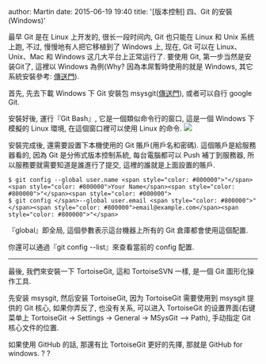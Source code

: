author: Martin
date: 2015-06-19 19:40
title: '[版本控制] 四、Git 的安裝(Windows)'

最早 Git 是在 Linux 上开发的, 很长一段时间内, Git 也只能在 Linux 和 Unix 系统上跑, 不过, 慢慢地有人把它移植到了 Windows 上, 现在, Git 可以在 Linux、Unix、Mac 和 Windows 这几大平台上正常运行了.
要使用 Git, 第一步当然是安装Git了, 這裡以 Windows 為例(Why? 因為本屌暫時使用的就是 Windows, 其它系統安裝參考: [傳送門](http://www.liaoxuefeng.com/wiki/0013739516305929606dd18361248578c67b8067c8c017b000/00137396287703354d8c6c01c904c7d9ff056ae23da865a000)).

首先, 先去下載 Windows 下 Git 安裝包 msysgit([傳送門](http://msysgit.github.io/)), 或者可以自行 google Git.

安裝好後, 運行『Git Bash』, 它是一個類似命令行的窗口, 這是一個 Windows 下模擬的 Linux 環境, 在這個窗口裡可以使用 Linux 的命令.
![](http://i60.tinypic.com/11sfnt0.jpg)

安裝完成後, 還需要設置下本機使用的 Git 賬戶(用戶名和密碼).
這個賬戶是給服務器看的, 因為 Git 是分佈式版本控制系統, 每台電腦都可以 Push 補丁到服務器, 所以服務要就需要知道是誰進行了提交, 這裡的誰就是上面設置的賬戶.

    $ git config --global user.name <span style="color: #800000">"</span><span style="color: #800000">Your Name</span><span style="color: #800000">"</span><span style="color: #000000">
    $ git config </span>--global user.email <span style="color: #800000">"</span><span style="color: #800000">email@example.com</span><span style="color: #800000">"</span>




『global』即全局, 這個參數表示這台機器上所有的 Git 倉庫都會使用這個配置.




你還可以通過『git config --list』來查看當前的 config 配置.







* * *


最後, 我們來安裝一下 TortoiseGit, 這和 TortoiseSVN 一樣, 是一個 Git 圖形化操作工具.




先安装 msysgit, 然后安装 TortoiseGit, 因为 TortoiseGit 需要使用到 msysgit 提供的 Git 核心, 如果你弄反了, 也没有关系, 可以进入 TortoiseGit 的设置界面(右键菜单上 TortoiseGit -> Settings -> General -> MSysGit –> Path), 手动指定 Git 核心文件的位置.




如果使用 GitHub 的話, 那還有比 TortoiseGit 更好的先擇, 那就是 GitHub for windows.
? ?
